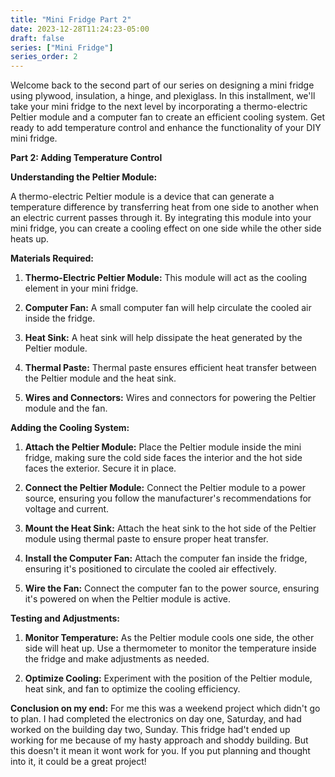```yaml
---
title: "Mini Fridge Part 2"
date: 2023-12-28T11:24:23-05:00
draft: false
series: ["Mini Fridge"]
series_order: 2
---
```


Welcome back to the second part of our series on designing a mini fridge using plywood, insulation, a hinge, and plexiglass. In this installment, we'll take your mini fridge to the next level by incorporating a thermo-electric Peltier module and a computer fan to create an efficient cooling system. Get ready to add temperature control and enhance the functionality of your DIY mini fridge.

**Part 2: Adding Temperature Control**

**Understanding the Peltier Module:**

A thermo-electric Peltier module is a device that can generate a temperature difference by transferring heat from one side to another when an electric current passes through it. By integrating this module into your mini fridge, you can create a cooling effect on one side while the other side heats up.

**Materials Required:**

1. **Thermo-Electric Peltier Module:** This module will act as the cooling element in your mini fridge.
    
2. **Computer Fan:** A small computer fan will help circulate the cooled air inside the fridge.
    
3. **Heat Sink:** A heat sink will help dissipate the heat generated by the Peltier module.
    
4. **Thermal Paste:** Thermal paste ensures efficient heat transfer between the Peltier module and the heat sink.
    
5. **Wires and Connectors:** Wires and connectors for powering the Peltier module and the fan.
    

**Adding the Cooling System:**

1. **Attach the Peltier Module:** Place the Peltier module inside the mini fridge, making sure the cold side faces the interior and the hot side faces the exterior. Secure it in place.
    
2. **Connect the Peltier Module:** Connect the Peltier module to a power source, ensuring you follow the manufacturer's recommendations for voltage and current.
    
3. **Mount the Heat Sink:** Attach the heat sink to the hot side of the Peltier module using thermal paste to ensure proper heat transfer.
    
4. **Install the Computer Fan:** Attach the computer fan inside the fridge, ensuring it's positioned to circulate the cooled air effectively.
    
5. **Wire the Fan:** Connect the computer fan to the power source, ensuring it's powered on when the Peltier module is active.
    

**Testing and Adjustments:**

1. **Monitor Temperature:** As the Peltier module cools one side, the other side will heat up. Use a thermometer to monitor the temperature inside the fridge and make adjustments as needed.
    
2. **Optimize Cooling:** Experiment with the position of the Peltier module, heat sink, and fan to optimize the cooling efficiency.

**Conclusion on my end:**
For me this was a weekend project which didn't go to plan. I had completed the electronics on day one, Saturday, and had worked on the building day two, Sunday. This fridge had't ended up working for me because of my hasty approach and shoddy building. But this doesn't it mean it wont work for you. If you put planning and thought into it, it could be a great project!